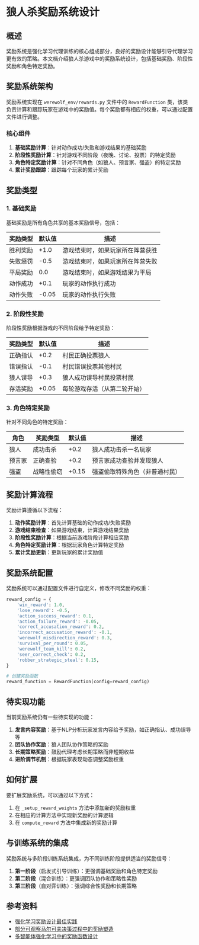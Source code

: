 # 狼人杀奖励系统设计

## 概述

奖励系统是强化学习代理训练的核心组成部分，良好的奖励设计能够引导代理学习更有效的策略。本文档介绍狼人杀游戏中的奖励系统设计，包括基础奖励、阶段性奖励和角色特定奖励。

## 奖励系统架构

奖励系统实现在 `werewolf_env/rewards.py` 文件中的 `RewardFunction` 类，该类负责计算和跟踪玩家在游戏中的奖励值。每个奖励都有相应的权重，可以通过配置文件进行调整。

### 核心组件

1. **基础奖励计算**：针对动作成功/失败和游戏结果的基础奖励
2. **阶段性奖励计算**：针对游戏不同阶段（夜晚、讨论、投票）的特定奖励
3. **角色特定奖励计算**：针对不同角色（如狼人、预言家、强盗）的特定奖励
4. **累计奖励跟踪**：跟踪每个玩家的累计奖励

## 奖励类型

### 1. 基础奖励

基础奖励是所有角色共享的基本奖励信号，包括：

| 奖励类型 | 默认值 | 描述 |
|---------|-------|------|
| 胜利奖励 | +1.0 | 游戏结束时，如果玩家所在阵营获胜 |
| 失败惩罚 | -0.5 | 游戏结束时，如果玩家所在阵营失败 |
| 平局奖励 | 0.0 | 游戏结束时，如果游戏结果为平局 |
| 动作成功 | +0.1 | 玩家的动作执行成功 |
| 动作失败 | -0.05 | 玩家的动作执行失败 |

### 2. 阶段性奖励

阶段性奖励根据游戏的不同阶段给予特定奖励：

| 奖励类型 | 默认值 | 描述 |
|---------|-------|------|
| 正确指认 | +0.2 | 村民正确投票狼人 |
| 错误指认 | -0.1 | 村民错误投票其他村民 |
| 狼人误导 | +0.3 | 狼人成功误导村民投票村民 |
| 存活奖励 | +0.05 | 每轮游戏存活（从第二轮开始） |

### 3. 角色特定奖励

针对不同角色的特定奖励：

| 角色 | 奖励类型 | 默认值 | 描述 |
|------|---------|-------|------|
| 狼人 | 成功击杀 | +0.2 | 狼人成功击杀一名玩家 |
| 预言家 | 正确查验 | +0.2 | 预言家成功查验并发现狼人 |
| 强盗 | 战略性偷窃 | +0.15 | 强盗偷取特殊角色（非普通村民） |

## 奖励计算流程

奖励计算遵循以下流程：

1. **动作奖励计算**：首先计算基础的动作成功/失败奖励
2. **游戏结束检查**：如果游戏结束，计算游戏结果奖励
3. **阶段性奖励计算**：根据当前游戏阶段计算相应奖励
4. **角色特定奖励计算**：根据玩家角色计算特定奖励
5. **累计奖励更新**：更新玩家的累计奖励值

## 奖励系统配置

奖励系统可以通过配置文件进行自定义，修改不同奖励的权重：

```python
reward_config = {
    'win_reward': 1.0,
    'lose_reward': -0.5,
    'action_success_reward': 0.1,
    'action_failure_reward': -0.05,
    'correct_accusation_reward': 0.2,
    'incorrect_accusation_reward': -0.1,
    'werewolf_misdirection_reward': 0.3,
    'survival_per_round': 0.05,
    'werewolf_team_kill': 0.2,
    'seer_correct_check': 0.2,
    'robber_strategic_steal': 0.15,
}

# 创建奖励函数
reward_function = RewardFunction(config=reward_config)
```

## 待实现功能

当前奖励系统仍有一些待实现的功能：

1. **发言内容奖励**：基于NLP分析玩家发言内容给予奖励，如正确指认、成功误导等
2. **团队协作奖励**：狼人团队协作策略的奖励
3. **长期策略奖励**：鼓励代理考虑长期策略而非短期收益
4. **进阶调节机制**：根据玩家表现动态调整奖励权重

## 如何扩展

要扩展奖励系统，可以通过以下方式：

1. 在 `_setup_reward_weights` 方法中添加新的奖励权重
2. 在相应的计算方法中实现新奖励的计算逻辑
3. 在 `compute_reward` 方法中集成新的奖励计算

## 与训练系统的集成

奖励系统与多阶段训练系统集成，为不同训练阶段提供适当的奖励信号：

1. **第一阶段**（启发式引导训练）：更强调基础奖励和角色特定奖励
2. **第二阶段**（混合训练）：更强调团队协作和策略性奖励
3. **第三阶段**（自对弈训练）：强调综合性奖励和长期策略

## 参考资料

- [强化学习奖励设计最佳实践](https://spinningup.openai.com/en/latest/spinningup/rl_intro.html)
- [部分可观察马尔可夫决策过程中的奖励塑造](https://arxiv.org/abs/1909.09574)
- [多智能体强化学习中的奖励函数设计](https://arxiv.org/abs/1903.03661) 